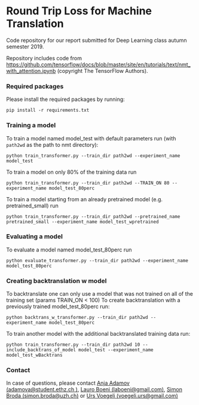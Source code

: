 # Round Trip Loss for Machine Translation
Code repository for our report submitted for Deep Learning class autumn semester 2019.   

Repository includes code from https://github.com/tensorflow/docs/blob/master/site/en/tutorials/text/nmt_with_attention.ipynb (copyright The TensorFlow Authors).

### Required packages
Please install the required packages by running:
```
pip install -r requirements.txt
```

### Training a model
To train a model named model_test with default parameters run (with ```path2wd``` as the path to nmt directory):
```
python train_transformer.py --train_dir path2wd --experiment_name model_test
```

To train a model on only 80% of the training data run
```
python train_transformer.py --train_dir path2wd --TRAIN_ON 80 --experiment_name model_test_80perc
```

To train a model starting from an already pretrained model (e.g. pretrained_small) run
```
python train_transformer.py --train_dir path2wd --pretrained_name pretrained_small --experiment_name model_test_wpretrained
```

### Evaluating a model
To evaluate a model named model_test_80perc run
```
python evaluate_transformer.py --train_dir path2wd --experiment_name model_test_80perc
```

### Creating backtranslation w model
To backtranslate one can only use a model that was not trained on all of the training set (params TRAIN_ON < 100)
To create backtranslation with a previously trained model_test_80perc run:
```
python backtrans_w_transformer.py --train_dir path2wd --experiment_name model_test_80perc
```
To train another model with the additional backtranslated training data run:
```
python train_transformer.py --train_dir path2wd 10 --include_backtrans_of_model model_test --experiment_name model_test_wBacktrans
```

### Contact
In case of questions, please contact [Anja Adamov (adamova@student.ethz.ch )](mailto:adamova@student.ethz.ch ), 
[Lauro Boeni (laboeni@gmail.com)](mailto:laboeni@gmail.com), [Simon Broda (simon.broda@uzh.ch)](mailto:simon.broda@uzh.ch) or 
[Urs Voegeli (voegeli.urs@gmail.com)](mailto:voegeli.urs@gmail.com)